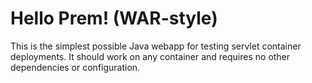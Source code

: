 Hello Prem! (WAR-style)
===============

This is the simplest possible Java webapp for testing servlet container deployments.  It should work on any container and requires no other dependencies or configuration.
